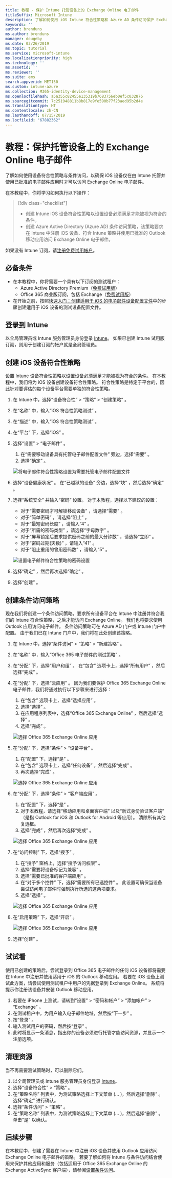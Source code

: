 ```yaml
---
title: 教程 - 保护 Intune 托管设备上的 Exchange Online 电子邮件
titleSuffix: Microsoft Intune
description: 了解如何使用 iOS Intune 符合性策略和 Azure AD 条件访问保护 Exchange Online，以要求托管设备和 Outlook 应用。
keywords: ''
author: brenduns
ms.author: brenduns
manager: dougeby
ms.date: 03/26/2019
ms.topic: tutorial
ms.service: microsoft-intune
ms.localizationpriority: high
ms.technology: ''
ms.assetid: ''
ms.reviewer: ''
ms.suite: ems
search.appverid: MET150
ms.custom: intune-azure
ms.collection: M365-identity-device-management
ms.openlocfilehash: a5a355c82455e135319b7683756eb0ef5c032876
ms.sourcegitcommit: 7c251948811b8b817e9fe590b77f23aed95b2d4e
ms.translationtype: HT
ms.contentlocale: zh-CN
ms.lasthandoff: 07/15/2019
ms.locfileid: "67882362"
---
```

# <a name="tutorial-protect-exchange-online-email-on-managed-devices"></a>教程：保护托管设备上的 Exchange Online 电子邮件
了解如何使用设备符合性策略与条件访问，以确保 iOS 设备仅在由 Intune 托管并使用已批准的电子邮件应用时才可以访问 Exchange Online 电子邮件。 

在本教程中，你将学习如何执行以下操作： 
> [!div class="checklist"]
> * 创建 Intune iOS 设备符合性策略以设置设备必须满足才能被视为符合的条件。
> * 创建 Azure Active Directory (Azure AD) 条件访问策略，该策略要求在 Intune 中注册 iOS 设备、符合 Intune 策略并使用已批准的 Outlook 移动应用访问 Exchange Online 电子邮件。

如果没有 Intune 订阅，请[注册免费试用帐户](free-trial-sign-up.md)。

## <a name="prerequisites"></a>必备条件
- 在本教程中，你将需要一个具有以下订阅的测试租户：
  - Azure Active Directory Premium（[免费试用版](https://azure.microsoft.com/free/?WT.mc_id=A261C142F)）
  - Office 365 商业版订阅，包括 Exchange（[免费试用版](https://go.microsoft.com/fwlink/p/?LinkID=510938)）
- 在开始之前，按照[快速入门：创建适用于 iOS 的电子邮件设备配置文件](quickstart-email-profile.md)中的步骤创建适用于 iOS 设备的测试设备配置文件。

## <a name="sign-in-to-intune"></a>登录到 Intune

以全局管理员或 Intune 服务管理员身份登录 [Intune](https://aka.ms/intuneportal)。 如果已创建 Intune 试用版订阅，则用于创建订阅的帐户就是全局管理员。

## <a name="create-the-ios-device-compliance-policy"></a>创建 iOS 设备符合性策略
设置 Intune 设备符合性策略以设置设备必须满足才能被视为符合的条件。 在本教程中，我们将为 iOS 设备创建设备符合性策略。 符合性策略是特定于平台的，因此针对要评估的每个设备平台需要单独的符合性策略。

1. 在 Intune 中，选择“设备符合性”   > “策略”   > “创建策略”  。
2. 在“名称”  中，输入“iOS 符合性策略测试”  。 
3. 在“描述”  中，输入“iOS 符合性策略测试”  。
4. 在“平台”  下，选择“iOS”  。 
5. 选择“设置”   > “电子邮件”  。 
     
    1. 在“需要移动设备具有托管电子邮件配置文件”  旁边，选择“需要”  。
    2. 选择“确定”  。

    ![将电子邮件符合性策略设置为需要托管电子邮件配置文件](media/tutorial-protect-email-on-enrolled-devices/ios-compliance-policy-email.png)
    
6. 选择“设备健康状况”  。 在“已越狱的设备”  旁边，选择“块”  ，然后选择“确定”  。
7. 选择“系统安全”  并输入“密码”  设置。 对于本教程，选择以下建议的设置：
     
    - 对于“需要密码才可解锁移动设备”  ，请选择“需要”  。
    - 对于“简单密码”  ，请选择“阻止”  。
    - 对于“最短密码长度”  ，请输入“4”  。
    - 对于“所需的密码类型”  ，请选择“字母数字”  。
    - 对于“屏幕锁定后要求提供密码之前的最大分钟数”  ，请选择“立即”  。
    - 对于“密码过期(天数)”  ，请输入“41”  。
    - 对于“阻止重用的曾用密码数”  ，请输入“5”  。
 
    ![设置电子邮件符合性策略的密码设置](media/tutorial-protect-email-on-enrolled-devices/ios-compliance-policy-system-security.png)

8. 选择“确定”  ，然后再次选择“确定”  。
9. 选择“创建”  。

## <a name="create-the-conditional-access-policy"></a>创建条件访问策略
现在我们将创建一个条件访问策略，要求所有设备平台在 Intune 中注册并符合我们的 Intune 符合性策略，之后才能访问 Exchange Online。 我们也将要求使用 Outlook 应用访问电子邮件。 条件访问策略可在 Azure AD 门户或 Intune 门户中配置。 由于我们已在 Intune 门户中，我们将在此处创建该策略。
1. 在 Intune 中，选择“条件访问”   > “策略”   > “新建策略”  。
1. 在“名称”  中，输入“Office 365 电子邮件的测试策略”  。 
3. 在“分配”  下，选择“用户和组”  。 在“包含”  选项卡上，选择“所有用户”  ，然后选择“完成”  。

4. 在“分配”  下，选择“云应用”  。 因为我们要保护 Office 365 Exchange Online 电子邮件，我们将通过执行以下步骤来进行选择：
     
    1. 在“包含”  选项卡上，选择“选择应用”  。
    2. 选择“选择”  。 
    3. 在应用程序列表中，选择“Office 365 Exchange Online”  ，然后选择“选择”  。 
    4. 选择“完成”  。
  
    ![选择 Office 365 Exchange Online 应用](media/tutorial-protect-email-on-enrolled-devices/ios-ca-policy-cloud-apps.png)

5. 在“分配”  下，选择“条件”   > “设备平台”  。
     
    1. 在“配置”  下，选择“是”  。
    2. 在“包含”  选项卡上，选择“任何设备”  ，然后选择“完成”  。 
    3. 再次选择“完成”  。
   
    ![选择 Office 365 Exchange Online 应用](media/tutorial-protect-email-on-enrolled-devices/ios-ca-policy-cloud-device-platforms.png)

6. 在“分配”  下，选择“条件”   > “客户端应用”  。
     
    1. 在“配置”  下，选择“是”  。
    2. 对于本教程，请选择“移动应用和桌面客户端”  以及“新式身份验证客户端”  （是指 Outlook for iOS 和 Outlook for Android 等应用）。 清除所有其他复选框。
    3. 选择“完成”  ，然后再次选择“完成”  。
    
    ![选择 Office 365 Exchange Online 应用](media/tutorial-protect-email-on-enrolled-devices/ios-ca-policy-client-apps.png)

7. 在“访问控制”  下，选择“授予”  。 
     
    1. 在“授予”  窗格上，选择“授予访问权限”  。
    2. 选择“需要将设备标记为兼容”  。 
    3. 选择“需要已批准的客户端应用”  。
    4. 在“对于多个控件”  下，选择“需要所有已选控件”  。 此设置可确保当设备尝试访问电子邮件时强制执行所选的这两项要求。
    5. 选择“选择”  。
     
    ![选择 Office 365 Exchange Online 应用](media/tutorial-protect-email-on-enrolled-devices/ios-ca-policy-grant-access.png)

8. 在“启用策略”  下，选择“开启”  。
     
    ![选择 Office 365 Exchange Online 应用](media/tutorial-protect-email-on-enrolled-devices/ios-ca-policy-enable-policy.png)

9. 选择“创建”  。

## <a name="try-it-out"></a>试试看
使用已创建的策略后，尝试登录到 Office 365 电子邮件的任何 iOS 设备都将需要在 Intune 中注册并使用适用于 iOS 的 Outlook 移动应用。 若要在 iOS 设备上测试此方案，请尝试使用测试租户中用户的凭据登录到 Exchange Online。 系统将提示你注册该设备并安装 Outlook 移动应用。
1. 若要在 iPhone 上测试，请转到“设置”   > “密码和帐户”   > “添加帐户”   > “Exchange”  。
2. 在测试租户中，为用户输入电子邮件地址，然后按“下一步”  。
3. 按“登录”  。
4. 输入测试用户的密码，然后按“登录”  。
5. 此时将显示一条消息，指出你的设备必须进行托管才能访问资源，并显示一个注册选项。 

## <a name="clean-up-resources"></a>清理资源
当不再需要测试策略时，可以删除它们。
1. 以全局管理员或 Intune 服务管理员身份登录 [Intune](https://aka.ms/intuneportal)。
2. 选择“设备符合性”   > “策略”  。
3. 在“策略名称”  列表中，为测试策略选择上下文菜单 (...  )，然后选择“删除”  。 选择“确定”  进行确认。
4. 选择“条件访问”   > “策略”  。
5. 在“策略名称”  列表中，为测试策略选择上下文菜单 (...  )，然后选择“删除”  。 单击“是”  以确认。

## <a name="next-steps"></a>后续步骤 
在本教程中，创建了需要在 Intune 中注册 iOS 设备并使用 Outlook 应用访问 Exchange Online 电子邮件的策略。 若要了解如何将 Intune 与条件访问结合使用来保护其他应用和服务（包括适用于 Office 365 Exchange Online 的 Exchange ActiveSync 客户端），请参阅[设置条件访问](conditional-access.md)。
